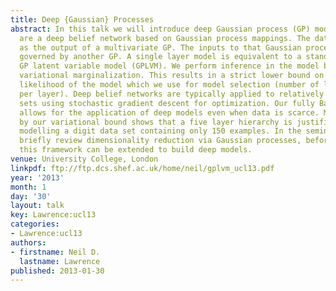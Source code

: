 ```yaml
---
title: Deep {Gaussian} Processes
abstract: In this talk we will introduce deep Gaussian process (GP) models. Deep GPs
  are a deep belief network based on Gaussian process mappings. The data is modeled
  as the output of a multivariate GP. The inputs to that Gaussian process are then
  governed by another GP. A single layer model is equivalent to a standard GP or the
  GP latent variable model (GPLVM). We perform inference in the model by approximate
  variational marginalization. This results in a strict lower bound on the marginal
  likelihood of the model which we use for model selection (number of layers and nodes
  per layer). Deep belief networks are typically applied to relatively large data
  sets using stochastic gradient descent for optimization. Our fully Bayesian treatment
  allows for the application of deep models even when data is scarce. Model selection
  by our variational bound shows that a five layer hierarchy is justified even when
  modelling a digit data set containing only 150 examples. In the seminar we will
  briefly review dimensionality reduction via Gaussian processes, before showing how
  this framework can be extended to build deep models.
venue: University College, London
linkpdf: ftp://ftp.dcs.shef.ac.uk/home/neil/gplvm_ucl13.pdf
year: '2013'
month: 1
day: '30'
layout: talk
key: Lawrence:ucl13
categories:
- Lawrence:ucl13
authors:
- firstname: Neil D.
  lastname: Lawrence
published: 2013-01-30
---
```

